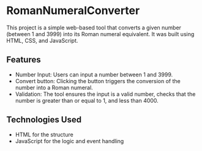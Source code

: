 # RomanNumeralConverter
This project is a simple web-based tool that converts a given number (between 1 and 3999) into its Roman numeral equivalent. It was built using HTML, CSS, and JavaScript.

## Features
* Number Input: Users can input a number between 1 and 3999.
* Convert button: Clicking the button triggers the conversion of the number into a Roman numeral.
* Validation: The tool ensures the input is a valid number, checks that the number is greater than or equal to 1, and less than 4000.

## Technologies Used
* HTML for the structure
* JavaScript for the logic and event handling
